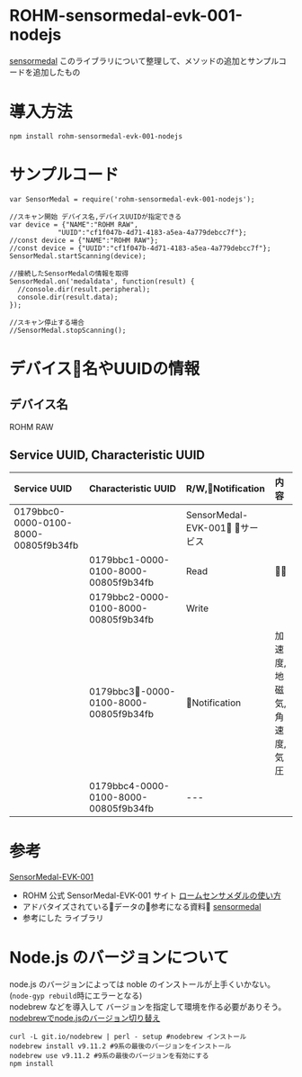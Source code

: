 # ROHM-sensormedal-evk-001-nodejs

[sensormedal](https://github.com/hirotakaster/sensormedal) このライブラリについて整理して、メソッドの追加とサンプルコードを追加したもの

# 導入方法
`npm install rohm-sensormedal-evk-001-nodejs`

# サンプルコード

```(javascript)
var SensorMedal = require('rohm-sensormedal-evk-001-nodejs');

//スキャン開始 デバイス名,デバイスUUIDが指定できる
var device = {"NAME":"ROHM RAW",
            "UUID":"cf1f047b-4d71-4183-a5ea-4a779debcc7f"};
//const device = {"NAME":"ROHM RAW"};
//const device = {"UUID":"cf1f047b-4d71-4183-a5ea-4a779debcc7f"};            
SensorMedal.startScanning(device);

//接続したSensorMedalの情報を取得
SensorMedal.on('medaldata', function(result) {
  //console.dir(result.peripheral);
  console.dir(result.data);
});

//スキャン停止する場合
//SensorMedal.stopScanning();
```

# デバイス名やUUIDの情報
## デバイス名
ROHM RAW

## Service UUID, Characteristic UUID
| Service UUID | Characteristic UUID | R/W,Notification | 内容 |
|:-----------|:------------|:------------|:------------|
| 0179bbc0-0000-0100-8000-00805f9b34fb |  | SensorMedal-EVK-001 サービス |
|  | 0179bbc1-0000-0100-8000-00805f9b34fb | Read | |
|  | 0179bbc2-0000-0100-8000-00805f9b34fb | Write ||
|  | 0179bbc3-0000-0100-8000-00805f9b34fb | Notification | 加速度,地磁気,角速度,気圧 |
|  | 0179bbc4-0000-0100-8000-00805f9b34fb | --- ||

# 参考
[SensorMedal-EVK-001](https://www.rohm.co.jp/sensor-medal-support)
- ROHM 公式 SensorMedal-EVK-001 サイト
[ロームセンサメダルの使い方](https://www.rohm.co.jp/documents/11401/3946468/ROHMSensorMedal_Manual.pdf/054925df-01c9-4923-b599-4f9fdb2ab667)
- アドバタイズされているデータの参考になる資料
[sensormedal](https://github.com/hirotakaster/sensormedal)
- 参考にした ライブラリ

# Node.js のバージョンについて
node.js のバージョンによっては noble のインストールが上手くいかない。(`node-gyp rebuild`時にエラーとなる)  
nodebrew などを導入して バージョンを指定して環境を作る必要がありそう。  
[nodebrewでnode.jsのバージョン切り替え](https://qiita.com/teratsyk/items/51d64010cb341b54491b)

```
curl -L git.io/nodebrew | perl - setup #nodebrew インストール
nodebrew install v9.11.2 #9系の最後のバージョンをインストール
nodebrew use v9.11.2 #9系の最後のバージョンを有効にする
npm install
```